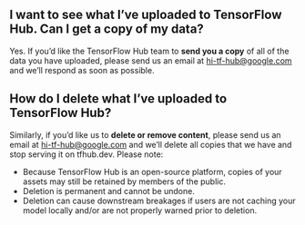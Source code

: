 ## I want to see what I’ve uploaded to TensorFlow Hub. Can I get a copy of my data?

Yes. If you’d like the TensorFlow Hub team to **send you a copy** of all of the
data you have uploaded, please send us an email at [hi-tf-hub@google.com](mailto:hi-tf-hub@google.com)
and we’ll respond as soon as possible.


## How do I delete what I’ve uploaded to TensorFlow Hub?

Similarly, if you’d like us to **delete or remove content**, please send us an
email at [hi-tf-hub@google.com](mailto:hi-tf-hub@google.com) and we’ll delete
all copies that we have and stop serving it on tfhub.dev. Please note:

*   Because TensorFlow Hub is an open-source platform, copies of your assets may
still be retained by members of the public.
*   Deletion is permanent and cannot be undone.
*   Deletion can cause downstream breakages if users are not caching your model
locally and/or are not properly warned prior to deletion.

